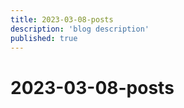 ```yaml
---
title: 2023-03-08-posts
description: 'blog description'
published: true
---
```


# 2023-03-08-posts
